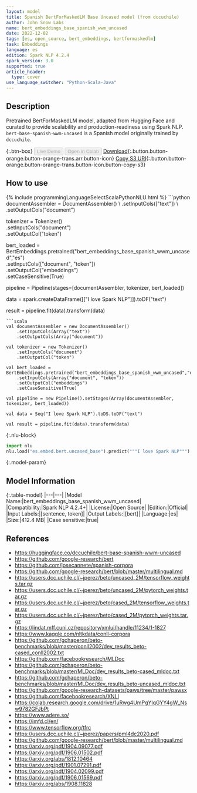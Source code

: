 ```yaml
---
layout: model
title: Spanish BertForMaskedLM Base Uncased model (from dccuchile)
author: John Snow Labs
name: bert_embeddings_base_spanish_wwm_uncased
date: 2022-12-02
tags: [es, open_source, bert_embeddings, bertformaskedlm]
task: Embeddings
language: es
edition: Spark NLP 4.2.4
spark_version: 3.0
supported: true
article_header:
  type: cover
use_language_switcher: "Python-Scala-Java"
---
```


## Description

Pretrained BertForMaskedLM model, adapted from Hugging Face and curated to provide scalability and production-readiness using Spark NLP. `bert-base-spanish-wwm-uncased` is a Spanish model originally trained by `dccuchile`.

{:.btn-box}
<button class="button button-orange" disabled>Live Demo</button>
<button class="button button-orange" disabled>Open in Colab</button>
[Download](https://s3.amazonaws.com/auxdata.johnsnowlabs.com/public/models/bert_embeddings_base_spanish_wwm_uncased_es_4.2.4_3.0_1670018913004.zip){:.button.button-orange.button-orange-trans.arr.button-icon}
[Copy S3 URI](s3://auxdata.johnsnowlabs.com/public/models/bert_embeddings_base_spanish_wwm_uncased_es_4.2.4_3.0_1670018913004.zip){:.button.button-orange.button-orange-trans.button-icon.button-copy-s3}

## How to use



<div class="tabs-box" markdown="1">
{% include programmingLanguageSelectScalaPythonNLU.html %}
```python
documentAssembler = DocumentAssembler() \
    .setInputCols(["text"]) \
    .setOutputCols("document")

tokenizer = Tokenizer() \
    .setInputCols("document") \
    .setOutputCol("token")

bert_loaded = BertEmbeddings.pretrained("bert_embeddings_base_spanish_wwm_uncased","es") \
    .setInputCols(["document", "token"]) \
    .setOutputCol("embeddings") \
    .setCaseSensitive(True)
    
pipeline = Pipeline(stages=[documentAssembler, tokenizer, bert_loaded])

data = spark.createDataFrame([["I love Spark NLP"]]).toDF("text")

result = pipeline.fit(data).transform(data)
```
```scala
val documentAssembler = new DocumentAssembler() 
    .setInputCols(Array("text")) 
    .setOutputCols(Array("document"))
      
val tokenizer = new Tokenizer()
    .setInputCols("document")
    .setOutputCol("token")
 
val bert_loaded = BertEmbeddings.pretrained("bert_embeddings_base_spanish_wwm_uncased","es") 
    .setInputCols(Array("document", "token"))
    .setOutputCol("embeddings")
    .setCaseSensitive(True)    
   
val pipeline = new Pipeline().setStages(Array(documentAssembler, tokenizer, bert_loaded))

val data = Seq("I love Spark NLP").toDS.toDF("text")

val result = pipeline.fit(data).transform(data)
```


{:.nlu-block}
```python
import nlu
nlu.load("es.embed.bert.uncased_base").predict("""I love Spark NLP""")
```

</div>

{:.model-param}
## Model Information

{:.table-model}
|---|---|
|Model Name:|bert_embeddings_base_spanish_wwm_uncased|
|Compatibility:|Spark NLP 4.2.4+|
|License:|Open Source|
|Edition:|Official|
|Input Labels:|[sentence, token]|
|Output Labels:|[bert]|
|Language:|es|
|Size:|412.4 MB|
|Case sensitive:|true|

## References

- https://huggingface.co/dccuchile/bert-base-spanish-wwm-uncased
- https://github.com/google-research/bert
- https://github.com/josecannete/spanish-corpora
- https://github.com/google-research/bert/blob/master/multilingual.md
- https://users.dcc.uchile.cl/~jperez/beto/uncased_2M/tensorflow_weights.tar.gz
- https://users.dcc.uchile.cl/~jperez/beto/uncased_2M/pytorch_weights.tar.gz
- https://users.dcc.uchile.cl/~jperez/beto/cased_2M/tensorflow_weights.tar.gz
- https://users.dcc.uchile.cl/~jperez/beto/cased_2M/pytorch_weights.tar.gz
- https://lindat.mff.cuni.cz/repository/xmlui/handle/11234/1-1827
- https://www.kaggle.com/nltkdata/conll-corpora
- https://github.com/gchaperon/beto-benchmarks/blob/master/conll2002/dev_results_beto-cased_conll2002.txt
- https://github.com/facebookresearch/MLDoc
- https://github.com/gchaperon/beto-benchmarks/blob/master/MLDoc/dev_results_beto-cased_mldoc.txt
- https://github.com/gchaperon/beto-benchmarks/blob/master/MLDoc/dev_results_beto-uncased_mldoc.txt
- https://github.com/google-research-datasets/paws/tree/master/pawsx
- https://github.com/facebookresearch/XNLI
- https://colab.research.google.com/drive/1uRwg4UmPgYIqGYY4gW_Nsw9782GFJbPt
- https://www.adere.so/
- https://imfd.cl/en/
- https://www.tensorflow.org/tfrc
- https://users.dcc.uchile.cl/~jperez/papers/pml4dc2020.pdf
- https://github.com/google-research/bert/blob/master/multilingual.md
- https://arxiv.org/pdf/1904.09077.pdf
- https://arxiv.org/pdf/1906.01502.pdf
- https://arxiv.org/abs/1812.10464
- https://arxiv.org/pdf/1901.07291.pdf
- https://arxiv.org/pdf/1904.02099.pdf
- https://arxiv.org/pdf/1906.01569.pdf
- https://arxiv.org/abs/1908.11828